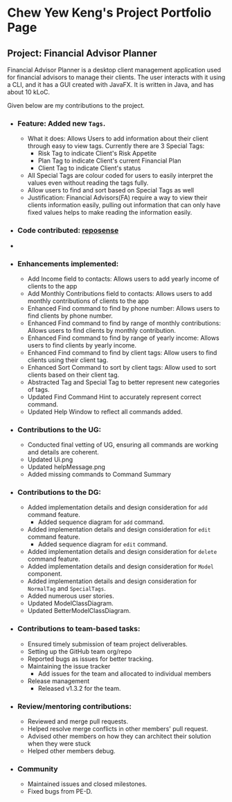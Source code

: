 # Chew Yew Keng's Project Portfolio Page

 ## Project: Financial Advisor Planner

 Financial Advisor Planner is a desktop client management application used for financial advisors to manage their clients. The user interacts with it using a CLI, and it has a GUI created with JavaFX. It is written in Java, and has about 10 kLoC.

 Given below are my contributions to the project.

- ### Feature: Added new `Tags`.
  - What it does: Allows Users to add information about their client through easy to view tags. Currently there are 3  Special Tags:
     - Risk Tag to indicate Client's Risk Appetite
     - Plan Tag to indicate Client's current Financial Plan
     - Client Tag to indicate Client's status
  - All Special Tags are colour coded for users to easily interpret the values even without reading the tags fully.
  - Allow users to find and sort based on Special Tags as well
  - Justification: Financial Advisors(FA) require a way to view their clients information easily, pulling out information that can only have fixed values helps to make reading the information easily.
- ### Code contributed: [reposense](https://nus-cs2103-ay2223s1.github.io/tp-dashboard/?search=rgonslayer&breakdown=true&sort=groupTitle&sortWithin=title&since=2022-09-16&timeframe=commit&mergegroup=&groupSelect=groupByRepos&checkedFileTypes=docs~functional-code~test-code~other)
- 
- ### Enhancements implemented:
  - Add Income field to contacts: Allows users to add yearly income of clients to the app
  - Add Monthly Contributions field to contacts: Allows users to add monthly contributions of clients to the app
  - Enhanced Find command to find by phone number: Allows users to find clients by phone number.
  - Enhanced Find command to find by range of monthly contributions: Allows users to find clients by monthly contribution.
  - Enhanced Find command to find by range of yearly income: Allows users to find clients by yearly income.
  - Enhanced Find command to find by client tags: Allow users to find clients using their client tag.
  - Enhanced Sort Command to sort by client tags: Allow used to sort clients based on their client tag.
  - Abstracted Tag and Special Tag to better represent new categories of tags.
  - Updated Find Command Hint to accurately represent correct command.
  - Updated Help Window to reflect all commands added.
   
- ### Contributions to the UG:
  - Conducted final vetting of UG, ensuring all commands are working and details are coherent.
  - Updated Ui.png
  - Updated helpMessage.png
  - Added missing commands to Command Summary
- ### Contributions to the DG:
  - Added implementation details and design consideration for `add` command feature. 
    - Added sequence diagram for `add` command.
  - Added implementation details and design consideration for `edit` command feature.
    - Added sequence diagram for `edit` command.
  - Added implementation details and design consideration for `delete` command feature.
  - Added implementation details and design consideration for `Model` component.
  - Added implementation details and design consideration for `NormalTag` and `SpecialTags`.
  - Added numerous user stories.
  - Updated ModelClassDiagram.
  - Updated BetterModelClassDiagram.
- ### Contributions to team-based tasks:
  - Ensured timely submission of team project deliverables.
  - Setting up the GitHub team org/repo
  - Reported bugs as issues for better tracking.
  - Maintaining the issue tracker 
    - Add issues for the team and allocated to individual members
  - Release management
    - Released v1.3.2 for the team.
- ### Review/mentoring contributions:
  - Reviewed and merge pull requests.
  - Helped resolve merge conflicts in other members' pull request.
  - Advised other members on how they can architect their solution when they were stuck
  - Helped other members debug.
- ### Community
  - Maintained issues and closed milestones.
  - Fixed bugs from PE-D.
